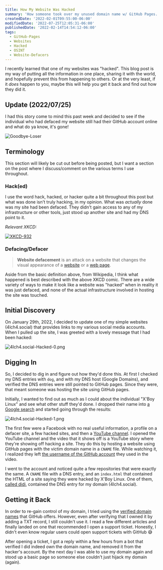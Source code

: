 ```yaml
---
title: How My Website Was Hacked
summary: 'How someone took over my unused domain name w/ GitHub Pages.'
createdDate: '2022-02-01T09:55:00-06:00'
modifiedDate: '2022-07-25T12:05:31-06:00'
publishedDate: '2022-02-14T14:54:12-06:00'
tags:
  - GitHub-Pages
  - Websites
  - Hacked
  - OSINT
  - Website-Defacers
---
```


I recently learned that one of my websites was "hacked". This blog post is my way of putting all the information in one place, sharing it with the world, and hopefully prevent this from happening to others. Or at the very least, if it _does_ happen to you, maybe this will help you get it back and find out how they did it.

## Update (2022/07/25)

I had this story come to mind this past week and decided to see if the individual who had defaced my website still had their GitHub account online and what do ya know, it's gone!

![Goodbye-Loser][Culprit-Gone]

## Terminology

This section will likely be cut out before being posted, but I want a section on the post where I discuss/comment on the various terms I use throughout.

### Hack(ed)

I use the word hack, hacked, or hacker quite a bit throughout this post but what was done isn't truly hacking, in my opinion. What was _actually_ done was my site had been defaced. They didn't gain access to any of my infrastructure or other tools, just stood up another site and had my DNS point to it.

_Relevant XKCD:_

[![XKCD-932][XKCD-Comic-Img]][XKCD-Comic-URL]

### Defacing/Defacer

> **Website defacement** is an attack on a website that changes the visual appearance of a [website][6] or a [web page][5].

Aside from the basic definition above, from Wikipedia, I think what happened is best described with the above XKCD comic. There are a wide variety of ways to make it look like a website was "hacked" when in reality it was just defaced, and none of the actual infrastructure involved in hosting the site was touched.

## Initial Discovery

On January 29th, 2022, I decided to update one of my simple websites (4lch4.social) that provides links to my various social media accounts. When I pulled up the site, I was greeted with a lovely message that I had been hacked:

![4lch4.social-Hacked-0.png][4lch4.social-Hacked-0]

## Digging In

So, I decided to dig in and figure out how they'd done this. At first I checked my DNS entries with `dog`, and with my DNS host (Google Domains), and verified the DNS entries were still pointed to GitHub pages. Since they were, that meant someone was hosting the site using GitHub pages.

Initially, I wanted to find out as much as I could about the individual "X'Boy Linux" and see what other stuff they'd done. I dropped their name into [a Google search][0] and started going through the results:

![4lch4.social-Hacked-1.png][4lch4.social-Hacked-1]

The first few were a Facebook with no real useful information, a profile on a defacer site, a few hacked sites, and then a [YouTube channel][1]. I opened the YouTube channel and the video that it shows off is a YouTube story where they're showing off hacking a site. They do this by hosting a website using GitHub pages with the victim domain name in a `CNAME` file. While watching it, I realized they left [the username of the GitHub account][2] they used in the video.

I went to the account and noticed quite a few repositories that were exactly the same. A `CNAME` file with a DNS entry, and an `index.html` that contained the HTML of a site saying they were hacked by X'Boy Linux. One of them, [called didi][3], contained the DNS entry for my domain (4lch4.social).

## Getting it Back

In order to re-gain control of my domain, I tried using the [verified domain names][4] that GitHub offers. However, even after verifying that I owned it by adding a TXT record, I still couldn't use it. I read a few different articles and finally landed on one that recommended I open a support ticket. Honestly, I didn't even know regular users could open support tickets with GitHub 😅

After opening a ticket, I got a reply within a few hours from a bot that verified I did indeed own the domain name, and removed it from the hacker's account. By the next day I was able to use my domain again and stood up a basic page so someone else couldn't just hijack my domain (again).

[0]: https://www.google.com/search?q=%22X%27Boy+Linux%22
[1]: https://www.youtube.com/c/XBOYLINUX
[2]: https://github.com/CYBERANONYMOUS1
[3]: https://github.com/CYBERANONYMOUS1/didi
[4]: https://docs.github.com/en/pages/configuring-a-custom-domain-for-your-github-pages-site/verifying-your-custom-domain-for-github-pages
[5]: https://en.wikipedia.org/wiki/Web_page
[6]: https://en.wikipedia.org/wiki/Website
[Culprit-Gone]: https://assets.4lch4.cloud/projects/blog/4lch4.social/Culprit-Gone.png
[4lch4.social-Hacked-0]: https://assets.4lch4.cloud/projects/blog/4lch4.social/4lch4.social-Hacked-0.png
[4lch4.social-Hacked-1]: https://assets.4lch4.cloud/projects/blog/4lch4.social/4lch4.social-Hacked-1.png
[XKCD-Comic-Img]: https://imgs.xkcd.com/comics/cia.png
[XKCD-Comic-URL]: https://xkcd.com/932/
